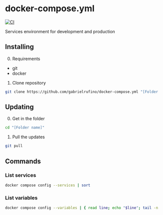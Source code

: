# docker-compose.yml

[![CI](https://github.com/gabrielrufino/docker-compose.yml/actions/workflows/ci.yml/badge.svg)](https://github.com/gabrielrufino/docker-compose.yml/actions/workflows/ci.yml)

Services environment for development and production

## Installing

0. Requirements

* git
* docker

1. Clone repository

```bash
git clone https://github.com/gabrielrufino/docker-compose.yml "[Folder name]"
```

## Updating

0. Get in the folder

```bash
cd "[Folder name]"
```

1. Pull the updates

```bash
git pull
```

## Commands

### List services

```sh
docker compose config --services | sort
```

### List variables

```sh
docker compose config --variables | { read line; echo "$line"; tail -n +1 | sort; }
```
